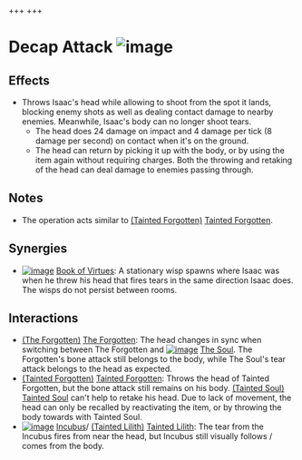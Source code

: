 +++
+++

 # Decap Attack ![image](/image/Decap_Attack.png) 

Effects
---------


* Throws Isaac's head while allowing to shoot from the spot it lands, blocking enemy shots as well as dealing contact damage to nearby enemies. Meanwhile, Isaac's body can no longer shoot tears.
	+ The head does 24 damage on impact and 4 damage per tick (8 damage per second) on contact when it's on the ground.
	+ The head can return by picking it up with the body, or by using the item again without requiring charges. Both the throwing and retaking of the head can deal damage to enemies passing through.


Notes
-------


* The operation acts similar to  [(Tainted Forgotten)](/wiki/Tainted_Forgotten "Tainted Forgotten") [Tainted Forgotten](/wiki/Tainted_Forgotten "Tainted Forgotten").


Synergies
-----------


* [![image](/image/Book_of_Virtues.png)](/wiki/Book_of_Virtues "Book of Virtues") [Book of Virtues](/wiki/Book_of_Virtues "Book of Virtues"): A stationary wisp spawns where Isaac was when he threw his head that fires tears in the same direction Isaac does. The wisps do not persist between rooms.


Interactions
--------------


* [(The Forgotten)](/wiki/The_Forgotten "The Forgotten") [The Forgotten](/wiki/The_Forgotten "The Forgotten"): The head changes in sync when switching between The Forgotten and  [![image](/image/The_Soul.png)](/wiki/The_Soul_(Character) "The Soul") [The Soul](/wiki/The_Soul_(Character) "The Soul (Character)"). The Forgotten's bone attack still belongs to the body, while The Soul's tear attack belongs to the head as expected.
* [(Tainted Forgotten)](/wiki/Tainted_Forgotten "Tainted Forgotten") [Tainted Forgotten](/wiki/Tainted_Forgotten "Tainted Forgotten"): Throws the head of Tainted Forgotten, but the bone attack still remains on his body.  [(Tainted Soul)](/wiki/Tainted_Soul "Tainted Soul") [Tainted Soul](/wiki/Tainted_Soul "Tainted Soul") can't help to retake his head. Due to lack of movement, the head can only be recalled by reactivating the item, or by throwing the body towards with Tainted Soul.
* [![image](/image/Incubus.png)](/wiki/Incubus "Incubus") [Incubus](/wiki/Incubus "Incubus")/  [(Tainted Lilith)](/wiki/Tainted_Lilith "Tainted Lilith") [Tainted Lilith](/wiki/Tainted_Lilith "Tainted Lilith"): The tear from the Incubus fires from near the head, but Incubus still visually follows / comes from the body.


